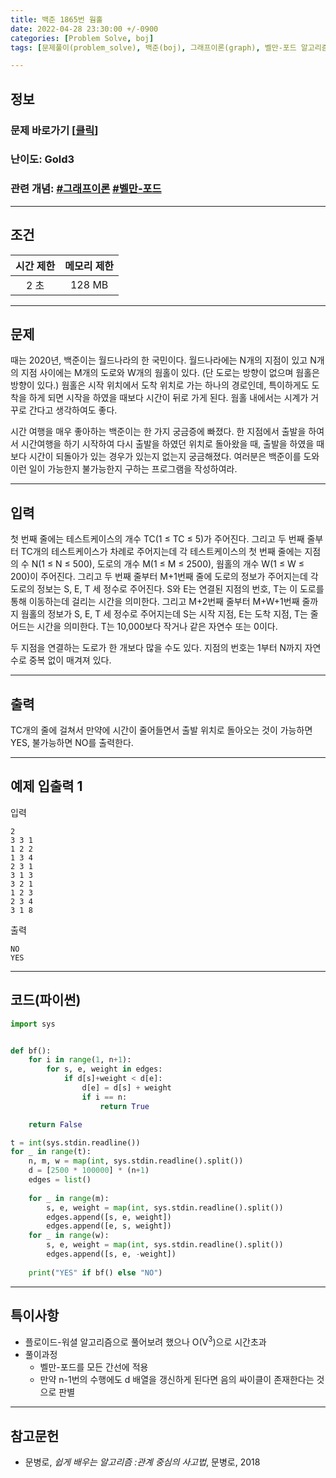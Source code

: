 ```yaml
---
title: 백준 1865번 웜홀
date: 2022-04-28 23:30:00 +/-0900
categories: [Problem Solve, boj]
tags: [문제풀이(problem_solve), 백준(boj), 그래프이론(graph), 벨만-포드 알고리즘(bellman-ford)]

---
```

## 정보
### 문제 바로가기 [[클릭](https://www.acmicpc.net/problem/1865)]
### 난이도: Gold3
### 관련 개념: [#그래프이론](https://www.acmicpc.net/problemset?sort=ac_desc&algo=7) [#벨만-포드](https://www.acmicpc.net/problemset?sort=ac_desc&algo=10)

---
## 조건

시간 제한|메모리 제한
:---:|:---:
2 초|128 MB

---
## 문제
때는 2020년, 백준이는 월드나라의 한 국민이다. 월드나라에는 N개의 지점이 있고 N개의 지점 사이에는 M개의 도로와 W개의 웜홀이 있다. (단 도로는 방향이 없으며 웜홀은 방향이 있다.) 웜홀은 시작 위치에서 도착 위치로 가는 하나의 경로인데, 특이하게도 도착을 하게 되면 시작을 하였을 때보다 시간이 뒤로 가게 된다. 웜홀 내에서는 시계가 거꾸로 간다고 생각하여도 좋다.

시간 여행을 매우 좋아하는 백준이는 한 가지 궁금증에 빠졌다. 한 지점에서 출발을 하여서 시간여행을 하기 시작하여 다시 출발을 하였던 위치로 돌아왔을 때, 출발을 하였을 때보다 시간이 되돌아가 있는 경우가 있는지 없는지 궁금해졌다. 여러분은 백준이를 도와 이런 일이 가능한지 불가능한지 구하는 프로그램을 작성하여라.

---
## 입력
첫 번째 줄에는 테스트케이스의 개수 TC(1 ≤ TC ≤ 5)가 주어진다. 그리고 두 번째 줄부터 TC개의 테스트케이스가 차례로 주어지는데 각 테스트케이스의 첫 번째 줄에는 지점의 수 N(1 ≤ N ≤ 500), 도로의 개수 M(1 ≤ M ≤ 2500), 웜홀의 개수 W(1 ≤ W ≤ 200)이 주어진다. 그리고 두 번째 줄부터 M+1번째 줄에 도로의 정보가 주어지는데 각 도로의 정보는 S, E, T 세 정수로 주어진다. S와 E는 연결된 지점의 번호, T는 이 도로를 통해 이동하는데 걸리는 시간을 의미한다. 그리고 M+2번째 줄부터 M+W+1번째 줄까지 웜홀의 정보가 S, E, T 세 정수로 주어지는데 S는 시작 지점, E는 도착 지점, T는 줄어드는 시간을 의미한다. T는 10,000보다 작거나 같은 자연수 또는 0이다.

두 지점을 연결하는 도로가 한 개보다 많을 수도 있다. 지점의 번호는 1부터 N까지 자연수로 중복 없이 매겨져 있다.

---
## 출력
TC개의 줄에 걸쳐서 만약에 시간이 줄어들면서 출발 위치로 돌아오는 것이 가능하면 YES, 불가능하면 NO를 출력한다.

---
## 예제 입출력 1
입력
```
2
3 3 1
1 2 2
1 3 4
2 3 1
3 1 3
3 2 1
1 2 3
2 3 4
3 1 8
```

출력
```
NO
YES
```

---
## 코드(파이썬)
```python
import sys


def bf():
    for i in range(1, n+1):
        for s, e, weight in edges:
            if d[s]+weight < d[e]:
                d[e] = d[s] + weight
                if i == n:
                    return True

    return False

t = int(sys.stdin.readline())
for _ in range(t):
    n, m, w = map(int, sys.stdin.readline().split())
    d = [2500 * 100000] * (n+1)
    edges = list()
    
    for _ in range(m):
        s, e, weight = map(int, sys.stdin.readline().split())
        edges.append([s, e, weight])
        edges.append([e, s, weight])
    for _ in range(w):
        s, e, weight = map(int, sys.stdin.readline().split())
        edges.append([s, e, -weight])
        
    print("YES" if bf() else "NO")

```

---
## 특이사항
- 플로이드-워셜 알고리즘으로 풀어보려 했으나 O(V<sup>3</sup>)으로 시간초과
- 풀이과정
  - 벨만-포드를 모든 간선에 적용
  - 만약 n-1번의 수행에도 d 배열을 갱신하게 된다면 음의 싸이클이 존재한다는 것으로 판별

---
## 참고문헌
- 문병로, *쉽게 배우는 알고리즘 :관계 중심의 사고법*, 문병로, 2018
